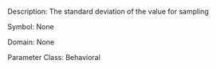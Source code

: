 Description: The standard deviation of the value for sampling

Symbol: None

Domain: None

Parameter Class: Behavioral

